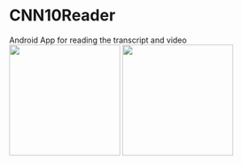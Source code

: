 # CNN10Reader
Android App for reading the transcript and video
<img src="https://i.imgur.com/GrZpEHr.png" width="200px"/>
<img src="https://i.imgur.com/bvZ0oEM.png" width="200px"/>

